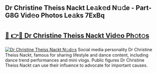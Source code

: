## Dr Christine Theiss Nackt Le𝚊k𝚎d N𝚞𝚍e - Part-G8G Vid𝚎o Photos Le𝚊ks 7ExBq

# <h2><a href="http://fbake4.evod.top/?m=Dr+Christine+Theiss+Nackt">🔗 👉🔴 Dr Christine Theiss Nackt Vid𝚎o Ph𝚘t𝚘s</a></h2>

[![Dr Christine Theiss Nackt N𝚞d𝚎s](https://i.imgur.com/8V9OHl7.gif)](http://fbake4.evod.top/?m=Dr+Christine+Theiss+Nackt)
Social media personality Dr Christine Theiss Nackt, famous for sharing lifestyle and dance content, including dance trend performances and mini vlogs. Public figures Dr Christine Theiss Nackt can use their influence to advocate for important causes. 
